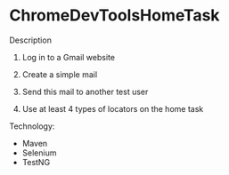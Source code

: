 # ChromeDevToolsHomeTask
Description
1) Log in to a Gmail website

2) Create a simple mail

3) Send this mail to another test user

4) Use at least 4 types of locators on the home task

Technology:
- Maven
- Selenium
- TestNG
